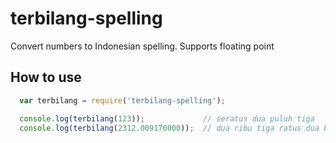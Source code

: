 # terbilang-spelling
Convert numbers to Indonesian spelling.
Supports floating point

## How to use
```js
  var terbilang = require('terbilang-spelling');

  console.log(terbilang(123));             // seratus dua puluh tiga
  console.log(terbilang(2312.009170000));  // dua ribu tiga ratus dua belas koma nol nol sembilan satu tujuh
```
